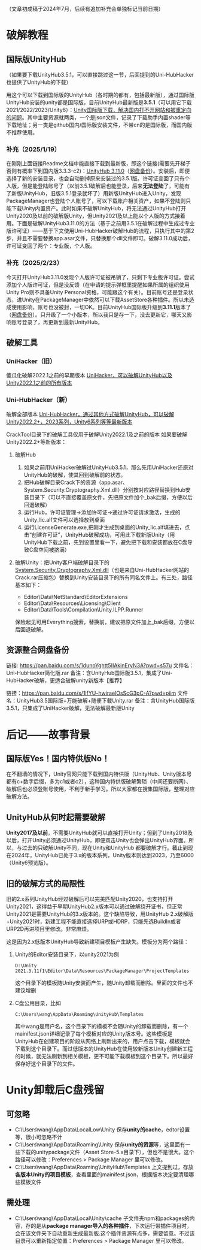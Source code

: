 （文章初成稿于2024年7月，后续有追加补充会单独标记当前日期）

# 破解教程

## 国际版UnityHub

（如果要下载UnityHub3.5.1，可以直接跳过这一节，后面提到的Uni-HubHacker也提供了UnityHub的下载）

用这个可以下载到国际版的UnityHub（各时期的都有，包括最新版），通过国际版UnityHub安装的unity都是国际版，目前UnityHub最新版是**3.5.1**（可以用它下载2021/2022/2023/Unity6）：[Unity国际版下载，解决国内打不开网站和被重定向的问题](https://github.com/AlianBlank/download.unity.com)。其中主要资源就两类，一个是json文件，记录了下载助手内置shader等下载地址；另一类是github国内/国际版安装文件，不带cn的是国际版，而国内版不推荐使用。

### 补充（2025/1/19）

在刚刚上面链接Readme文档中能直接下载到最新版，即这个链接(需要先开梯子否则有概率下到国内版3.3.3-c2)：[UnityHub 3.11.0](https://public-cdn.cloud.unity3d.com/hub/prod/UnityHubSetup.exe)（[网盘备份](https://pan.baidu.com/s/17ZbOVJWJX3-oC8g80rnY-g?pwd=bxze)）。安装后，即便选择了新的安装目录，也会自动删掉原来安装过的3.5.1版。许可证变回了只有个人版，但是能登陆账号了（以前3.5.1破解后也能登录，后来**无法登陆**了，可能有了新版UnityHub，旧版3.5.1登录就坏了）用新版UnityHub进入Unity，发现PackageManager也登陆个人账号了，可以下载账户相关资产，如果不登陆则只能下载Unity内置资产。此时如果不破解UnityHub，将无法通过UnityHub打开Unity2020及以前的破解版Unity，但Unity2021及以上能以个人版的方式接着用。下面是破解UnityHub3.11.0的方法（基于之前用3.5.1在破解过程中生成过专业版许可证）——基于下文使用Uni-HubHacker破解Hub的流程，只执行其中的第2步，并且不需要替换app.asar文件，只替换那个dll文件即可。破解3.11.0成功后，许可证变回了两个：专业版，个人版。

### 补充（2025/2/23）

今天打开UnityHub3.11.0发现个人版许可证被吊销了，只剩下专业版许可证。尝试添加个人版许可证，但是没反馈（在申请的提示弹框里提醒如果所属的组织使用Unity Pro则不具备Unity Personal资格，可能跟这个有关）。目前账号还是登录状态，进Unity在PackageManager中依然可以下载AssetStore各种插件。所以未造成使用影响，账号也没被封，一切OK。目前UnityHub国际版升级到**3.11.1**版本了（[网盘备份](https://pan.baidu.com/s/15axgujkPwCW0n_PFUykJkQ?pwd=tc6d)）。只升级了一个小版本，所以我只是存一下，没去更新它，哪天又影响账号登录了，再更新到最新UnityHub。

## 破解工具

### UniHacker（旧）

傻瓜化破解2022.1之前的早期版本
[UniHacker，可以破解UnityHub以及Unity2022.1之前的所有版本](https://github.com/tylearymf/UniHacker)



### Uni-HubHacker（新）

破解全部版本
[Uni-HubHacker，通过其他方式破解UnityHub，可以破解Unity2022.2+，2023系列，Unity6系列等等最新版本](https://github.com/parhelia512/Uni-HubHacker)

CrackTool目录下的破解工具仅用于破解Unity2022.1及之前的版本
如果要破解Unity2022.2+等新版本：

1. 破解Hub
   1. 如果之前用UniHacker破解过UnityHub3.5.1，那么先用UniHacker还原对UnityHub的破解，使其回到破解前的状态。
   2. 把Hub破解目录Crack下的资源（app.asar、System.Security.Cryptography.Xml.dll）分别按对应路径替换到Hub安装目录下（可以不直接覆盖原文件，先把原文件加个_bak后缀，方便以后回退破解）
   3. 运行Hub，许可证管理->添加许可证->通过许可证请求激活，生成的Unity_lic.alf文件可以选择放到桌面
   4. 运行LicenseGenerate.exe,把刚才生成到桌面的Unity_lic.alf填进去，点击“创建许可证”，UnityHub破解成功，可用此下载新版Unity（用UnityHub下载之前，先到设置里看一下，避免把下载和安装都放在C盘导致C盘空间被挤满）

2. 破解Unity：把Unity客户端破解目录下的[System.Security.Cryptography.Xml.dll](./System.Security.Cryptography.Xml.dll)（也是来自Uni-HubHacker网站的Crack.rar压缩包）替换到Unity安装目录下的所有同名文件上。有三处，路径基本如下：

   - Editor\Data\NetStandard\EditorExtensions
   - Editor\Data\Resources\Licensing\Client
   - Editor\Data\Tools\Compilation\Unity.ILPP.Runner

   保险起见可用Everything搜索，替换前，建议把原文件加上_bak后缀，方便以后回退破解。

## 资源整合网盘备份

链接: https://pan.baidu.com/s/1dunoYghtt5IIAkinEryN3A?pwd=s57u
文件名：Uni-HubHacker简化版.rar
备注：含UnityHub国际版3.5.1，集成了Uni-HubHacker破解，更适合破解unity新版本【推荐】

链接：https://pan.baidu.com/s/1lfYU-hwiraelOsScG3pC-A?pwd=piim
文件名：UnityHub3.5国际版+万能破解+随便下载Unity.rar
备注：含UnityHub国际版3.5.1，只集成了UniHacker破解，无法破解最新版Unity

# 后记——故事背景

## 国际版Yes！国内特供版No！

在不翻墙的情况下，Unity官网只能下载到国内特供版（UnityHub、Unity版本号都有c+数字后缀，多为c1或者c2），这种国内特供版破解繁琐（中间还要断网）、破解后也必须登账号使用，不利于新手学习。所以大家都在搜集国际版，整理对应破解方法。

## UnityHub从何时起需要破解

**Unity2017及以前**，不需要UnityHub就可以直接打开Unity；但到了Unity2018及以后，打开Unity必须通过UnityHub，即便双击Unity也会弹出UnityHub界面。所以，与过去的只破解Unity不同，现在Unity和UnityHub 都要破解才行。截止到现在2024年，UnityHub已处于3.x的版本系列，Unity版本则达到2023，乃至6000（Unity6预览版）。

## 旧的破解方式的局限性

旧的2.x系列UnityHub经过破解后可以完美匹配Unity2020，也支持打开Unity2021，这得益于早期UnityHub2.x版本可以通过破解绕开证书，但正常Unity2021是需要UnityHub的3.x版本的。这个缺陷导致，用UnityHub 2.x破解版+Unity2021时，新建工程不能直接选择URP或HDRP，只能先选BuildIn或者URP2D再进项目里修改。非常麻烦。

这是因为2.x低版本UnityHub导致新建项目模板产生缺失。模板分为两个路径：

1. Unity的Editor安装目录下，以unity2021为例

   ```
   D:\Unity 2021.3.11f1\Editor\Data\Resources\PackageManager\ProjectTemplates
   ```

   这个目录下的模板随Unity安装而产生，随Unity卸载而删除。里面的文件也不建议增删

2. C盘公用目录，比如

   ```
   C:\Users\wang\AppData\Roaming\UnityHub\Templates
   ```

   其中wang是用户名，这个目录下的模板不会随Unity的卸载而删除，有一个mainifest.json详细记录了每个模板对应的Unity版本号。这些模板是UnityHub在创建项目的阶段从网络上刷新出来的，用户点击下载，模板就会下载到这个目录下。而过低版本的UnityHub在使用较新版本Unity创建新工程的时候，就无法刷新到相关模板，更不可能下载模板到这个目录下。所以最好保存好这个目录下的文件。

# Unity卸载后C盘残留

## 可忽略

- C:\Users\wang\AppData\LocalLow\Unity 保存**unity的cache**，edtor设置等，很小可忽略不计
- C:\Users\wang\AppData\Roaming\Unity 保存**unity的资源**等，这里面有一些下载的unitypackage文件（Asset Store-5.x目录下），但也不是很大。这个路径可以修改：Preferences > Package Manager 里可以修改。
- C:\Users\wang\AppData\Roaming\UnityHub\Templates 上文提到过，存放**各版本Unity的项目模板**，查看里面的mainifest.json，根据版本决定要清理哪些模板文件

## 需处理

- C:\Users\wang\AppData\Local\Unity\cache 子文件夹npm和packages的内容，存的是从**package manager导入的各种插件**，下次运行带插件项目时，会在该文件夹下自动重新生成最新版.这个插件资源有点多，需要留意。不过该目录可以重新指定位置：Preferences > Package Manager 里可以修改。
